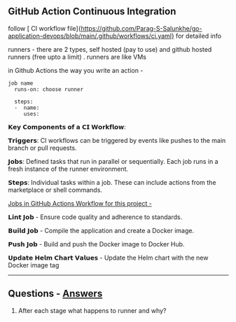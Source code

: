 ## GitHub Action Continuous Integration

follow [ CI workflow file]{https://github.com/Parag-S-Salunkhe/go-application-devops/blob/main/.github/workflows/ci.yaml} for detailed info 

runners - there are 2 types,  self hosted (pay to use) and github hosted runners (free upto a limit) .  runners are like VMs

in Github Actions the way you write an action -
```
job name
  runs-on: choose runner

  steps:
  -  name:
     uses:
```

𝗞𝗲𝘆 𝗖𝗼𝗺𝗽𝗼𝗻𝗲𝗻𝘁𝘀 𝗼𝗳 𝗮 𝗖𝗜 𝗪𝗼𝗿𝗸𝗳𝗹𝗼𝘄:

𝗧𝗿𝗶𝗴𝗴𝗲𝗿𝘀: CI workflows can be triggered by events like pushes to the main branch or pull requests.

𝗝𝗼𝗯𝘀: Defined tasks that run in parallel or sequentially. Each job runs in a fresh instance of the runner environment.

𝗦𝘁𝗲𝗽𝘀: Individual tasks within a job. These can include actions from the marketplace or shell commands.

<ins>Jobs in GitHub Actions Workflow for this project - </ins>

𝗟𝗶𝗻𝘁 𝗝𝗼𝗯 - Ensure code quality and adherence to standards.

𝗕𝘂𝗶𝗹𝗱 𝗝𝗼𝗯 - Compile the application and create a Docker image.

𝗣𝘂𝘀𝗵 𝗝𝗼𝗯 - Build and push the Docker image to Docker Hub.

𝗨𝗽𝗱𝗮𝘁𝗲 𝗛𝗲𝗹𝗺 𝗖𝗵𝗮𝗿𝘁 𝗩𝗮𝗹𝘂𝗲𝘀 - Update the Helm chart with the new Docker image tag

------------------------------------------------------------------

## Questions - [Answers](Questions&Answers.md#p4)

1. After each stage what happens to runner and why?
   
